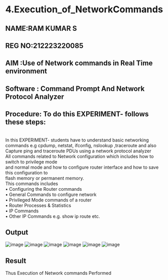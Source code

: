 # 4.Execution_of_NetworkCommands
## NAME:RAM KUMAR S
## REG NO:212223220085
## AIM :Use of Network commands in Real Time environment
## Software : Command Prompt And Network Protocol Analyzer
## Procedure: To do this EXPERIMENT- follows these steps:
<BR>
In this EXPERIMENT- students have to understand basic networking commands e.g cpdump, netstat, ifconfig, nslookup ,traceroute and also Capture ping and traceroute PDUs using a network protocol analyzer 
<BR>
All commands related to Network configuration which includes how to switch to privilege mode
<BR>
and normal mode and how to configure router interface and how to save this configuration to
<BR>
flash memory or permanent memory.
<BR>
This commands includes
<BR>
• Configuring the Router commands
<BR>
• General Commands to configure network
<BR>
• Privileged Mode commands of a router 
<BR>
• Router Processes & Statistics
<BR>
• IP Commands
<BR>
• Other IP Commands e.g. show ip route etc.
<BR>

## Output
![image](https://github.com/Vigneshv-23/4.Execution_of_NetworkCommends/assets/110780412/1d3c30e6-a5f1-427e-a503-dde617dd8286)
![image](https://github.com/Vigneshv-23/4.Execution_of_NetworkCommends/assets/110780412/daf57537-777e-4ba8-8c47-d5840f5a223f)
![image](https://github.com/Vigneshv-23/4.Execution_of_NetworkCommends/assets/110780412/ae00bbd6-d60a-426a-8126-50ef1d6c5c7d)
![image](https://github.com/Vigneshv-23/4.Execution_of_NetworkCommends/assets/110780412/63286086-ee78-4659-9b4b-6674820b85a3)
![image](https://github.com/Vigneshv-23/4.Execution_of_NetworkCommends/assets/110780412/e00316a0-0644-41fa-929f-ff075d67df0a)
![image](https://github.com/Vigneshv-23/4.Execution_of_NetworkCommends/assets/110780412/678c2c60-d2a3-459d-8e99-4947f5df3fba)

## Result
Thus Execution of Network commands Performed 

